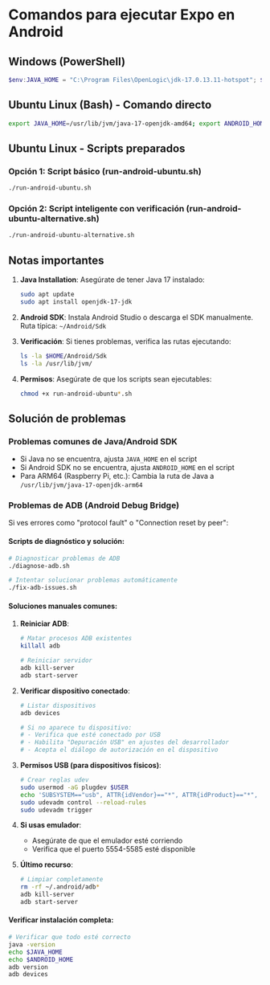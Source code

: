 # Comandos para ejecutar Expo en Android

## Windows (PowerShell)
```powershell
$env:JAVA_HOME = "C:\Program Files\OpenLogic\jdk-17.0.13.11-hotspot"; $env:ANDROID_HOME = "C:\Users\valer\AppData\Local\Android\Sdk"; $env:PATH = "$env:JAVA_HOME\bin;$env:ANDROID_HOME\platform-tools;$env:ANDROID_HOME\emulator;$env:ANDROID_HOME\tools;$env:ANDROID_HOME\tools\bin;$env:PATH"; npx expo run:android --device
```

## Ubuntu Linux (Bash) - Comando directo
```bash
export JAVA_HOME=/usr/lib/jvm/java-17-openjdk-amd64; export ANDROID_HOME=$HOME/Android/Sdk; export PATH=$JAVA_HOME/bin:$ANDROID_HOME/platform-tools:$ANDROID_HOME/emulator:$ANDROID_HOME/tools:$ANDROID_HOME/tools/bin:$PATH; npx expo run:android --device
```

## Ubuntu Linux - Scripts preparados

### Opción 1: Script básico (run-android-ubuntu.sh)
```bash
./run-android-ubuntu.sh
```

### Opción 2: Script inteligente con verificación (run-android-ubuntu-alternative.sh)
```bash
./run-android-ubuntu-alternative.sh
```

## Notas importantes

1. **Java Installation**: Asegúrate de tener Java 17 instalado:
   ```bash
   sudo apt update
   sudo apt install openjdk-17-jdk
   ```

2. **Android SDK**: Instala Android Studio o descarga el SDK manualmente. Ruta típica: `~/Android/Sdk`

3. **Verificación**: Si tienes problemas, verifica las rutas ejecutando:
   ```bash
   ls -la $HOME/Android/Sdk
   ls -la /usr/lib/jvm/
   ```

4. **Permisos**: Asegúrate de que los scripts sean ejecutables:
   ```bash
   chmod +x run-android-ubuntu*.sh
   ```

## Solución de problemas

### Problemas comunes de Java/Android SDK
- Si Java no se encuentra, ajusta `JAVA_HOME` en el script
- Si Android SDK no se encuentra, ajusta `ANDROID_HOME` en el script
- Para ARM64 (Raspberry Pi, etc.): Cambia la ruta de Java a `/usr/lib/jvm/java-17-openjdk-arm64`

### Problemas de ADB (Android Debug Bridge)

Si ves errores como "protocol fault" o "Connection reset by peer":

#### Scripts de diagnóstico y solución:
```bash
# Diagnosticar problemas de ADB
./diagnose-adb.sh

# Intentar solucionar problemas automáticamente
./fix-adb-issues.sh
```

#### Soluciones manuales comunes:

1. **Reiniciar ADB**:
   ```bash
   # Matar procesos ADB existentes
   killall adb

   # Reiniciar servidor
   adb kill-server
   adb start-server
   ```

2. **Verificar dispositivo conectado**:
   ```bash
   # Listar dispositivos
   adb devices

   # Si no aparece tu dispositivo:
   # - Verifica que esté conectado por USB
   # - Habilita "Depuración USB" en ajustes del desarrollador
   # - Acepta el diálogo de autorización en el dispositivo
   ```

3. **Permisos USB (para dispositivos físicos)**:
   ```bash
   # Crear reglas udev
   sudo usermod -aG plugdev $USER
   echo 'SUBSYSTEM=="usb", ATTR{idVendor}=="*", ATTR{idProduct}=="*", MODE="0666", GROUP="plugdev"' | sudo tee /etc/udev/rules.d/51-android.rules
   sudo udevadm control --reload-rules
   sudo udevadm trigger
   ```

4. **Si usas emulador**:
   - Asegúrate de que el emulador esté corriendo
   - Verifica que el puerto 5554-5585 esté disponible

5. **Último recurso**:
   ```bash
   # Limpiar completamente
   rm -rf ~/.android/adb*
   adb kill-server
   adb start-server
   ```

#### Verificar instalación completa:
```bash
# Verificar que todo esté correcto
java -version
echo $JAVA_HOME
echo $ANDROID_HOME
adb version
adb devices
```
